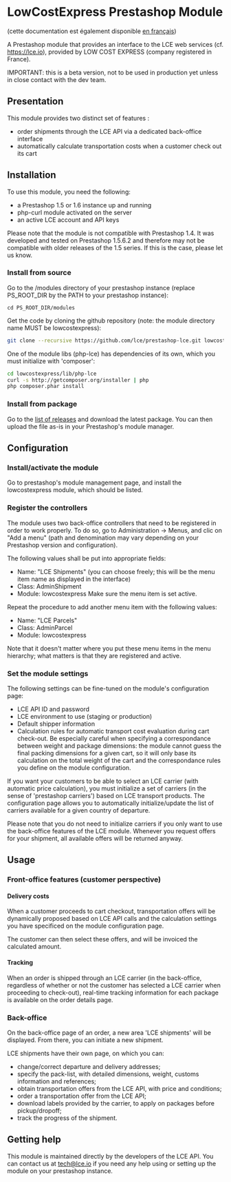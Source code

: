 LowCostExpress Prestashop Module
==============

(cette documentation est également disponible [en français](README-fr.md))

A Prestashop module that provides an interface to the LCE web services (cf. https://lce.io), provided by LOW COST EXPRESS (company registered in France).

IMPORTANT: this is a beta version, not to be used in production yet unless in close contact with the dev team.

## Presentation

This module provides two distinct set of features :
- order shipments through the LCE API via a dedicated back-office interface
- automatically calculate transportation costs when a customer check out its cart


## Installation

To use this module, you need the following:
- a Prestashop 1.5 or 1.6 instance up and running
- php-curl module activated on the server
- an active LCE account and API keys

Please note that the module is not compatible with Prestashop 1.4.
It was developed and tested on Prestashop 1.5.6.2 and therefore may not be compatible with older releases of the 1.5 series. If this is the case, please let us know.

### Install from source

Go to the /modules directory of your prestashop instance (replace PS_ROOT_DIR by the PATH to your prestashop instance):
```
cd PS_ROOT_DIR/modules
```

Get the code by cloning the github repository (note: the module directory name MUST be lowcostexpress):

```bash
git clone --recursive https://github.com/lce/prestashop-lce.git lowcostexpress
```

One of the module libs (php-lce) has dependencies of its own, which you must initialize with 'composer':

```bash
cd lowcostexpress/lib/php-lce
curl -s http://getcomposer.org/installer | php
php composer.phar install
```

### Install from package

Go to the [list of releases](https://github.com/lce/prestashop-lce/releases) and download the latest package.
You can then upload the file as-is in your Prestashop's module manager.

## Configuration


### Install/activate the module

Go to prestashop's module management page, and install the lowcostexpress module, which should be listed.

### Register the controllers

The module uses two back-office controllers that need to be registered in order to work properly.
To do so, go to Administration -> Menus, and clic on "Add a menu" (path and denomination may vary depending on your Prestashop version and configuration).

The following values shall be put into appropriate fields:
- Name: "LCE Shipments" (you can choose freely; this will be the menu item name as displayed in the interface)
- Class: AdminShipment
- Module: lowcostexpress
Make sure the menu item is set active.

Repeat the procedure to add another menu item with the following values:
- Name: "LCE Parcels"
- Class: AdminParcel
- Module: lowcostexpress

Note that it doesn't matter where you put these menu items in the menu hierarchy; what matters is that they are registered and active.

### Set the module settings

The following settings can be fine-tuned on the module's configuration page:
* LCE API ID and password
* LCE environment to use (staging or production)
* Default shipper information
* Calculation rules for automatic transport cost evaluation during cart check-out. Be especially careful when specifying a correspondance between weight and package dimensions: the module cannot guess the final packing dimensions for a given cart, so it will only base its calculation on the total weight of the cart and the correspondance rules you define on the module configuration.

If you want your customers to be able to select an LCE carrier (with automatic price calculation), you must initialize a set of carriers (in the sense of 'prestashop carriers') based on LCE transport products.
The configuration page allows you to automatically initialize/update the list of carriers available for a given country of departure.

Please note that you do not need to initialize carriers if you only want to use the back-office features of the LCE module. Whenever you request offers for your shipment, all available offers will be returned anyway.

## Usage

### Front-office features (customer perspective)

#### Delivery costs

When a customer proceeds to cart checkout, transportation offers will be dynamically proposed based on LCE API calls and the calculation settings you have specificed on the module configuration page.

The customer can then select these offers, and will be invoiced the calculated amount.

#### Tracking

When an order is shipped through an LCE carrier (in the back-office, regardless of whether or not the customer has selected a LCE carrier when proceeding to check-out), real-time tracking information for each package is available on the order details page.

### Back-office

On the back-office page of an order, a new area 'LCE shipments' will be displayed. From there, you can initiate a new shipment.

LCE shipments have their own page, on which you can:
* change/correct departure and delivery addresses;
* specify the pack-list, with detailed dimensions, weight, customs information and references;
* obtain transportation offers from the LCE API, with price and conditions;
* order a transportation offer from the LCE API;
* download labels provided by the carrier, to apply on packages before pickup/dropoff;
* track the progress of the shipment.

## Getting help

This module is maintained directly by the developers of the LCE API. You can contact us at tech@lce.io if you need any help using or setting up the module on your prestashop instance.
